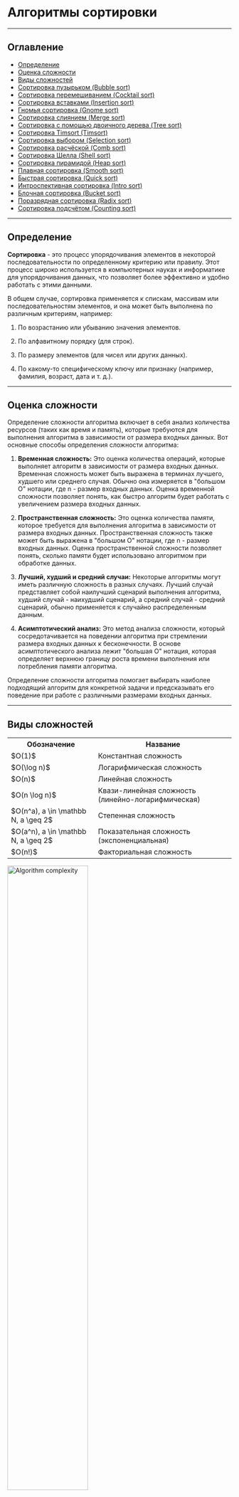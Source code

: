 <h1>Алгоритмы сортировки</h1>

---

<!-- Оглавление -->
<h2>Оглавление</h2>

<nav>
    <ul>
        <li><a href="#определение">Определение</a></li>
        <li><a href="#оценка-сложности">Оценка сложности</a></li>
        <li><a href="#виды-сложностей">Виды сложностей</a></li>
        <li><a href="#раздел-1">Сортировка пузырьком (Bubble sort)</a></li>
        <li><a href="#раздел-2">Сортировка перемешиванием (Cocktail sort)</a></li>
        <li><a href="#раздел-3">Сортировка вставками (Insertion sort)</a></li>
        <li><a href="#раздел-4">Гномья сортировка (Gnome sort)</a></li>
        <li><a href="#раздел-5">Сортировка слиянием (Merge sort)</a></li>
        <li><a href="#раздел-6">Сортировка с помощью двоичного дерева (Tree sort)</a></li>
        <li><a href="#раздел-7">Сортировка Timsort (Timsort)</a></li>
        <li><a href="#раздел-8">Сортировка выбором (Selection sort)</a></li>
        <li><a href="#раздел-9">Сортировка расчёской (Comb sort)</a></li>
        <li><a href="#раздел-10">Сортировка Шелла (Shell sort)</a></li>
        <li><a href="#раздел-11">Сортировка пирамидой (Heap sort)</a></li>
        <li><a href="#раздел-12">Плавная сортировка (Smooth sort)</a></li>
        <li><a href="#раздел-13">Быстрая сортировка (Quick sort)</a></li>
        <li><a href="#раздел-14">Интроспективная сортировка (Intro sort)</a></li>
        <li><a href="#раздел-15">Блочная сортировка (Bucket sort)</a></li>
        <li><a href="#раздел-16">Поразрядная сортировка (Radix sort)</a></li>
        <li><a href="#раздел-17">Сортировка подсчётом (Counting sort)</a></li>
    </ul>
</nav>

---

<h2 id="определение">Определение</h2>

**Сортировка** - это процесс упорядочивания элементов в некоторой последовательности по определенному критерию 
или правилу. Этот процесс широко используется в компьютерных науках и информатике для упорядочивания данных, 
что позволяет более эффективно и удобно работать с этими данными.

В общем случае, сортировка применяется к спискам, массивам или последовательностям элементов, и она может 
быть выполнена по различным критериям, например:

1. По возрастанию или убыванию значения элементов.

2. По алфавитному порядку (для строк).

3. По размеру элементов (для чисел или других данных).

4. По какому-то специфическому ключу или признаку (например, фамилия, возраст, дата и т. д.).

---

<h2 id="оценка-сложности">Оценка сложности</h2>

Определение сложности алгоритма включает в себя анализ количества ресурсов (таких как время и память), которые 
требуются для выполнения алгоритма в зависимости от размера входных данных. Вот основные способы определения 
сложности алгоритма:

1. **Временная сложность:** Это оценка количества операций, которые выполняет алгоритм в зависимости от размера
входных данных. Временная сложность может быть выражена в терминах лучшего, худшего или среднего случая.
Обычно она измеряется в "большом О" нотации, где n - размер входных данных. Оценка временной сложности позволяет
понять, как быстро алгоритм будет работать с увеличением размера входных данных.

2. **Пространственная сложность:** Это оценка количества памяти, которое требуется для выполнения алгоритма в
зависимости от размера входных данных. Пространственная сложность также может быть выражена в "большом О"
нотации, где n - размер входных данных. Оценка пространственной сложности позволяет понять, сколько памяти
будет использовано алгоритмом при обработке данных.

4. **Лучший, худший и средний случаи:** Некоторые алгоритмы могут иметь различную сложность в разных случаях.
Лучший случай представляет собой наилучший сценарий выполнения алгоритма, худший случай - наихудший сценарий,
а средний случай - средний сценарий, обычно применяется к случайно распределенным данным.

5. **Асимптотический анализ:** Это метод анализа сложности, который сосредотачивается на поведении алгоритма
при стремлении размера входных данных к бесконечности. В основе асимптотического анализа лежит "большая О"
нотация, которая определяет верхнюю границу роста времени выполнения или потребления памяти алгоритма.

Определение сложности алгоритма помогает выбирать наиболее подходящий алгоритм для конкретной задачи и предсказывать 
его поведение при работе с различными размерами входных данных.

---

<h2 id="виды-сложностей">Виды сложностей</h2>

<table>
    <tr>
        <th>Обозначение</th>
        <th>Название</th>
    </tr>
    <tr>
        <td>$O(1)$</td>
        <td>Константная сложность</td>
    </tr>
    <tr>
        <td>$O(\log n)$</td>
        <td>Логарифмическая сложность</td>
    </tr>
    <tr>
        <td>$O(n)$</td>
        <td>Линейная сложность</td>
    </tr>
    <tr>
        <td>$O(n \log n)$</td>
        <td>Квази-линейная сложность (линейно-логарифмическая)</td>
    </tr>
    <tr>
        <td>$O(n^a), a \in \mathbb N, a \geq 2$</td>
        <td>Степенная сложность</td>
    </tr>
    <tr>
        <td>$O(a^n), a \in \mathbb N, a \geq 2$</td>
        <td>Показательная сложность (экспоненциальная)</td>
    </tr>
    <tr>
        <td>$O(n!)$</td>
        <td>Факториальная сложность</td>
    </tr>
</table>

<img src="https://github.com/BogdanKlimov11/Python_course/assets/136115919/f9145fe6-f24d-47d6-894a-d185c46ac234" alt="Algorithm complexity" width="60%" height="auto">

---

<!-- Разделы -->
<h2 id="раздел-1">Сортировка пузырьком (Bubble sort)</h2>

Алгоритм сортировки пузырьком является одним из простейших и наиболее интуитивно понятных алгоритмов сортировки. 
Он получил название "пузырьком" из-за того, что большие элементы "всплывают" к концу списка, как пузырьки воды.

<h3>Описание шагов алгоритма:</h3>

1. **Проходы по массиву:** Алгоритм состоит из нескольких проходов по всем элементам массива. На каждом проходе 
  сравниваются два соседних элемента и, если они находятся в неправильном порядке, они меняются местами.

2. **Сравнение и перестановка:** На каждом проходе мы начинаем с начала массива и сравниваем каждую пару соседних 
  элементов. Если текущий элемент больше следующего, мы их меняем местами.

3. **Повторение:** После завершения одного прохода, наибольший элемент перемещается в конец массива. Мы повторяем 
  этот процесс до тех пор, пока в массиве не будет произведено ни одной перестановки.

4. **Завершение:** Когда на последнем проходе не было ни одной перестановки, массив считается отсортированным, и 
  алгоритм завершает свою работу.

<h3>Временная сложность:</h3>

- **Худшая случай:** $O(n^2)$, когда массив отсортирован в обратном порядке или почти отсортирован.

- **Средняя случай:** $O(n^2)$, так как алгоритм требует полного прохода по массиву для каждого элемента.

- **Лучшая случай:** $O(n)$, когда массив уже отсортирован, но при этом алгоритм по-прежнему выполняет полный проход по 
  массиву.

<h3>Устойчивость:</h3>

Сортировка пузырьком является устойчивой, что означает, что она сохраняет порядок равных элементов. Таким образом, 
если у нас есть два одинаковых элемента, и один из них стоит перед другим в исходном массиве, после сортировки они 
также будут находиться в том же порядке.

---

<h2 id="раздел-2">Сортировка перемешиванием (Cocktail sort)</h2>

Алгоритм сортировки перемешиванием - это вариант сортировки пузырьком, который работает в обоих направлениях, в то 
время как сортировка пузырьком работает только в одном направлении.

<h3>Описание шагов алгоритма:</h3>

1. **Прямой проход (слева направо):** Начните с начала массива и последовательно сравнивайте пары соседних элементов. Если 
  текущий элемент больше следующего, поменяйте их местами. Перемещайтесь слева направо по массиву.

2. **Обратный проход (справа налево):** После завершения прямого прохода перейдите в обратном направлении, начиная с последнего 
  элемента и сравнивая пары элементов. Если текущий элемент меньше предыдущего, поменяйте их местами. Перемещайтесь справа 
  налево по массиву.

3. **Повторение:** Повторяйте прямой и обратный проходы до тех пор, пока не будет сделано ни одной перестановки на одном из 
  проходов.

4. **Завершение:** Когда на прямом и обратном проходах не было сделано ни одной перестановки, массив считается отсортированным.

<h3>Временная сложность:</h3>

- **Худшая случай:** $O(n^2)$, когда массив отсортирован в обратном порядке или почти отсортирован.

- **Средняя случай:** $O(n^2)$, так как алгоритм требует полного прохода по массиву для каждого элемента.

- **Лучшая случай:** $O(n)$, когда массив уже отсортирован, так как в этом случае не будет ни одной перестановки.

<h3>Устойчивость:</h3>

Сортировка перемешиванием является устойчивой. Это означает, что она сохраняет порядок равных элементов.

---

<h2 id="раздел-3">Сортировка вставками (Insertion sort)</h2>

Алгоритм сортировки вставками работает путем последовательного вставления каждого элемента массива в уже 
отсортированную часть массива.

<h3>Описание шагов алгоритма:</h3>

1. **Проход по массиву:** Начните с элемента, находящегося на первой позиции массива.

2. **Вставка в отсортированную часть:** Сравните текущий элемент с элементами, находящимися перед ним в отсортированной
   части массива. Если текущий элемент меньше элемента, с которым он сравнивается, переместите его налево до тех
   пор, пока он не окажется на правильной позиции в отсортированной части.

3. **Повторение:** Продолжайте этот процесс для каждого элемента в массиве, начиная со второго.

4. **Завершение:** Когда все элементы будут вставлены на свои места, массив будет отсортирован.

<h3>Временная сложность:</h3>

- **Худшая случай:** $O(n^2)$, когда массив отсортирован в обратном порядке или почти отсортирован, и каждый элемент 
  должен быть вставлен на правильное место в отсортированной части массива.

- **Средняя случай:** $O(n^2)$, так как алгоритм требует полного прохода по массиву для каждого элемента.

- **Лучшая случай:** $O(n)$, когда массив уже отсортирован, так как в этом случае ни одна перестановка не требуется, и 
  каждый элемент просто сравнивается с предыдущим элементом.

<h3>Устойчивость:</h3>

Сортировка вставками является устойчивой. Это означает, что она сохраняет порядок равных элементов, то есть если у 
нас есть два одинаковых элемента, и один из них стоит перед другим в исходном массиве, после сортировки они также 
будут находиться в том же порядке.

---

<h2 id="раздел-4">Гномья сортировка (Gnome sort)</h2>

Алгоритм гномьей сортировки (Gnome Sort) является простым алгоритмом сортировки, который работает путем последовательного 
перемещения элементов массива в нужную позицию.

<h3>Описание шагов алгоритма:</h3>

1. **Инициализация:** Начните с индекса i = 0.

2. **Сравнение с предыдущим элементом:** Сравните текущий элемент массива с предыдущим элементом. Если текущий элемент больше или 
  равен предыдущему, переместите индекс на одну позицию вправо (i++).

3. Перемещение назад при необходимости:** Если текущий элемент меньше предыдущего, поменяйте их местами и уменьшите индекс на 
  одну позицию влево (i--). Повторяйте этот шаг до тех пор, пока текущий элемент не будет больше или равен предыдущему, или 
  пока не достигнете начала массива.

4. **Переход к следующему элементу:** Перейдите к следующему элементу массива и повторите шаги 2-3 для него.

5. **Завершение:** Когда все элементы будут обработаны, массив будет отсортирован.

<h3>Временная сложность:</h3>

- **Худшая случай:** $O(n^2)$, когда массив отсортирован в обратном порядке или почти отсортирован, и каждый элемент требуется 
  переместить в начало массива.

- **Средняя случай:** $O(n^2)$, так как алгоритм требует полного прохода по массиву для каждого элемента.

- **Лучшая случай:** $O(n)$, когда массив уже отсортирован, так как в этом случае не будет ни одной перестановки.

<h3>Устойчивость:</h3>

Гномья сортировка является устойчивой. Это означает, что она сохраняет порядок равных элементов.

---

<h2 id="раздел-5">Сортировка слиянием (Merge sort)</h2>

Алгоритм сортировки слиянием работает по принципу "разделяй и властвуй". Он разбивает исходный массив на две половины, 
рекурсивно сортирует каждую половину, а затем сливает их в один отсортированный массив.

<h3>Описание шагов алгоритма:</h3>

1. **Разделение массива:** Исходный массив делится пополам.

2. **Рекурсивная сортировка:** Каждая половина массива сортируется рекурсивно с помощью алгоритма слияния.

3. **Слияние отсортированных половин:** Отсортированные половины массива объединяются в один отсортированный массив. Это 
  происходит путем поочередного выбора наименьшего элемента из двух половин и перемещения его в конец нового массива.

4. **Базовый случай:** Рекурсия завершается, когда размер каждого подмассива становится равным 1.

<h3>Временная сложность:</h3>

- **Худшая случай:** $O(n \log n)$, так как всякий раз массив делится пополам и рекурсивно сортируется, а затем объединяется
  обратно в один отсортированный массив.

- **Средняя случай:** $О(n \log n)$, так как алгоритм делит массив на две части и выполняет сортировку для
  каждой половины.

- **Лучшая случай:** $О(n \log n)$, так как даже если массив уже отсортирован, алгоритм по-прежнему делит его на две половины
  и рекурсивно сортирует их.

<h3>Устойчивость:</h3>

Сортировка слиянием является устойчивой. Это означает, что она сохраняет относительный порядок элементов с одинаковыми значениями.

---

<h2 id="раздел-6">Сортировка с помощью двоичного дерева (Tree sort)</h2>

Алгоритм сортировки с помощью двоичного дерева заключается во вставке элементов массива в двоичное дерево 
поиска и последующем обходе дерева в порядке возрастания.

<h3>Описание шагов алгоритма:</h3>

1.  **Вставка элементов в дерево:** Начните с создания пустого двоичного дерева поиска. Затем поочередно вставляйте каждый элемент 
  массива в дерево.

2. **Обход дерева в порядке возрастания:** Выполните обход дерева в порядке возрастания (in-order traversal). Это позволит получить 
  отсортированную последовательность элементов.

3. **Завершение:** Когда все элементы будут вставлены и обойдены в дереве, массив будет отсортирован.

<h3>Временная сложность:</h3>

- **Худшая случай:** $O(n^2)$, когда массив представляет собой отсортированный или почти отсортированный список, и дерево принимает 
  форму одноуровневого списка.

- **Средняя случай:** $O(n \log n)$, так как каждый элемент вставляется в дерево за $O(\log n)$ времени, а затем обход дерева занимает 
  $O(n)$ времени.

- **Лучшая случай:** $O(n \log n)$, когда дерево имеет сбалансированную структуру.

<h3>Устойчивость:</h3>

Сортировка с помощью двоичного дерева поиска является устойчивой, если для вставки элементов используется метод, который 
сохраняет относительный порядок элементов с одинаковыми ключами. Однако в общем случае это не гарантируется, так как порядок 
элементов с одинаковыми ключами зависит от конкретной реализации вставки в дерево.

---

<h2 id="раздел-7">Сортировка Timsort (Timsort)</h2>

Timsort - это адаптивный алгоритм сортировки, который сочетает в себе сортировку вставками и сортировку слиянием, разработанный для 
использования в Python.

<h3>Описание шагов алгоритма:</h3>

1. **Разбиение на подмассивы:** Исходный массив разбивается на подмассивы определенного размера.

2. **Сортировка вставками:** Каждый подмассив сортируется с использованием сортировки вставками.

3. **Слияние подмассивов:** Отсортированные подмассивы сливаются в один отсортированный массив с помощью сортировки слиянием.

4. **Дополнительные шаги:** Алгоритм Timsort также включает дополнительные шаги для обработки особых случаев, таких как обнаружение и 
  обработка упорядоченных и обратно упорядоченных подмассивов.

<h3>Временная сложность:</h3>

- **Худшая случай:** $O(n \log n)$, где $n$ - размер входного массива. Это достигается за счет использования сортировки вставками для
  малых подмассивов и сортировки слиянием для их последующего слияния.

- **Средняя случай:** $O(n \log n)$. В среднем алгоритм работает так же, как и другие алгоритмы сортировки слиянием, так как он
  использует их в основе.

- **Лучшая случай:** $O(n)$, когда массив уже частично упорядочен. Timsort эффективно обрабатывает частично упорядоченные массивы
  благодаря сортировке вставками.

<h3>Устойчивость:</h3>

Сортировка Timsort является устойчивой, что означает, что она сохраняет порядок равных элементов.

---

<h2 id="раздел-8">Сортировка выбором (Selection sort)</h2>

Алгоритм сортировки выбором работает путем многократного выбора минимального (или максимального) элемента из оставшейся части 
массива и обмена его с первым (или последним) элементом в текущей неотсортированной части.

<h3>Описание шагов алгоритма:</h3>

1. **Начало сортировки:** Начните с текущего индекса, который указывает на начало массива.

2. **Поиск минимального элемента:** Найдите минимальный элемент в оставшейся части массива, начиная с текущего индекса.

3. **Обмен с началом:** Обменяйте минимальный элемент с элементом на текущем индексе.

4. **Переход к следующему индексу:** Увеличьте текущий индекс на 1 и повторите процесс с шага 2 для оставшейся части массива.

5. **Завершение:** Когда все элементы будут проверены и обработаны, массив будет отсортирован.

<h3>Временная сложность:</h3>

- **Худшая случай:** $O(n^2)$, где n - количество элементов в массиве. Это происходит, когда для каждого элемента массива требуется
  полный проход для поиска минимального элемента.

- **Средняя случай:** $O(n^2)$. В среднем алгоритм также требует полного прохода для каждого элемента.

- **Лучшая случай:** $O(n^2)$, когда массив уже отсортирован. Даже в этом случае алгоритм продолжит свою работу, полностью проходя по 
  всему массиву для каждого элемента.

<h3>Устойчивость:</h3>

Сортировка выбором не является устойчивой. Это означает, что она не сохраняет относительный порядок равных элементов. Например, если 
в массиве есть два одинаковых элемента, алгоритм может поменять их местами, что приведет к изменению их исходного порядка.

---

<h2 id="раздел-9">Сортировка расчёской (Comb sort)</h2>

Алгоритм сортировки расчёской является модификацией алгоритма сортировки пузырьком. Он работает путем сравнения 
элементов, находящихся на определенном расстоянии друг от друга, и обмена их местами в случае необходимости. 

<h3>Описание шагов алгоритма:</h3>

1. **Инициализация:** Начните с определения начального значения шага (gap), которое обычно равно длине массива. Также
   определите флаг, показывающий, была ли сделана хотя бы одна перестановка на текущей итерации.

2. **Сравнение элементов:** Сравните элементы массива, находящиеся на расстоянии gap друг от друга. Если текущий элемент
   больше элемента, находящегося на расстоянии gap, поменяйте их местами.

3. **Уменьшение шага:** Уменьшите значение gap на фиксированный коэффициент (обычно на 1.3 или другое оптимальное значение).

4. **Проверка флага:** Если на текущей итерации была хотя бы одна перестановка, установите флаг и повторите шаги 2-3. Если
   перестановок не было, завершите сортировку.

5. **Завершение:** Когда значение gap станет равным 1, алгоритм завершит свою работу, и массив будет отсортирован.

<h3>Временная сложность:</h3>

- **Худшая случай:** $O(n^2)$, хотя на практике алгоритм работает быстрее сортировки пузырьком из-за использования большего шага.

- **Средняя случай:** $O(n^2)$, так как алгоритм может потребовать несколько итераций для завершения сортировки.

- **Лучшая случай:** $O(n \log n)$, в лучшем случае алгоритм может достичь линейной сложности.

<h3>Устойчивость:</h3>

Сортировка расчёской не является устойчивой. Это означает, что она не гарантирует сохранение порядка равных элементов.

---

<h2 id="раздел-10">Сортировка Шелла (Shell sort)</h2>

Алгоритм сортировки Шелла является усовершенствованным вариантом сортировки вставками. Он работает путем сравнения элементов, 
находящихся на определенном расстоянии друг от друга, и обмена их местами в случае необходимости.

<h3>Описание шагов алгоритма:</h3>

1. **Выбор интервала:** Начните с определения последовательности интервалов, которые будут использоваться для сортировки. Интервалы 
  обычно выбираются убывающим образом согласно определенной последовательности (например, последовательности Шелла).

2. **Сортировка вставками с заданным интервалом:** Для каждого интервала выполните сортировку вставками, где каждый элемент 
  сдвигается на заданное расстояние.

3. **Уменьшение интервала:** Уменьшите интервал и повторите шаг 2. Продолжайте уменьшать интервал до тех пор, пока он не станет 
  равным 1.

4. **Сортировка вставками:** Завершите сортировку вставками с интервалом, равным 1.

<h3>Временная сложность:</h3>

- **Худшая случай:** $O(n^2)$, хотя на практике алгоритм имеет гораздо лучшую производительность за счет использования больших интервалов.

- **Средняя случай:** В зависимости от выбранной последовательности интервалов, средняя временная сложность может варьироваться от $O(n \log n)$
  до $O(n^2)$.

- **Лучшая случай:** В зависимости от выбранной последовательности интервалов, лучшая временная сложность может быть $O(n \log n)$ или лучше.

<h3>Устойчивость:</h3>

Сортировка Шелла не является устойчивой. Это означает, что она не гарантирует сохранение порядка равных элементов.

---

<h2 id="раздел-11">Сортировка пирамидой (Heap sort)</h2>

Алгоритм сортировки пирамидой основан на структуре данных "куча". Он состоит из двух основных этапов: построение кучи и сортировка 
массива с использованием кучи.

<h3>Описание шагов алгоритма:</h3>

1. **Построение кучи (Heapify):** Начните с построения максимальной кучи из исходного массива. Для этого переупорядочьте элементы
   массива так, чтобы для каждого узла выполнялось условие "родитель больше (или равен) обоих детей". Это обеспечит, что максимальный
   элемент окажется в корне кучи.

2. **Сортировка:** После того как куча построена, извлекайте максимальный элемент из корня кучи и помещайте его в конец массива. После
   каждого извлечения перестраивайте кучу таким образом, чтобы она снова стала максимальной. Повторяйте этот процесс до тех пор, пока
   весь массив не будет отсортирован.

<h3>Временная сложность:</h3>

- **Худшая случай:** $O(n \log n)$, где $n$ - количество элементов в массиве. В худшем случае каждый элемент массива должен пройти по всему 
  пути от листьев к корню кучи, что занимает $O(\log n)$ операций, и такое прохождение выполняется для каждого из n элементов.

- **Средняя случай:** $O(n \log n)$. В среднем случае время выполнения алгоритма также оценивается как $O(n \log n)$.

- **Лучшая случай:** $O(n \log n)$. В лучшем случае алгоритм требует того же количества операций, что и в худшем и среднем случае.

<h3>Устойчивость:</h3>

Сортировка пирамидой не является устойчивой. Это означает, что она не гарантирует сохранение относительного порядка равных элементов.

---

<h2 id="раздел-12">Плавная сортировка (Smooth sort)</h2>

Алгоритм плавной сортировки является усовершенствованным вариантом сортировки пирамидой и использует структуру данных "гладкая куча". Он 
хорошо подходит для сортировки почти упорядоченных массивов и обладает лучшими показателями производительности на частично упорядоченных 
данных.

<h3>Описание шагов алгоритма:</h3>

- **Построение "гладкой кучи":** Начните с построения "гладкой кучи" из исходного массива. Это делается путем добавления элементов по одному 
  и поддержания свойства "гладкой кучи".

- **Сортировка:** После того как "гладкая куча" построена, извлекайте минимальный элемент из корня кучи и помещайте его в конец массива. 
  После каждого извлечения перестраивайте "гладкую кучу" таким образом, чтобы она снова стала "гладкой". Повторяйте этот процесс до тех пор, 
  пока весь массив не будет отсортирован.

<h3>Временная сложность:</h3>

- **Худшая случай:** Оценка худшего времени выполнения алгоритма плавной сортировки не столь изучена, но обычно считается, что она имеет
  сложность $O(n \log n)$.

- **Средняя случай:** Оценка среднего времени выполнения также оценивается как $O(n \log n)$. Однако на частично упорядоченных данных алгоритм
  может показывать лучшие результаты.

- **Лучшая случай:** Оценка лучшего времени выполнения также оценивается как $O(n \log n)$.

<h3>Устойчивость:</h3>

Сортировка плавной сортировки является устойчивой, то есть она сохраняет порядок равных элементов. Это означает, что если два элемента равны 
по значению, их относительный порядок в отсортированном массиве будет таким же, как и в исходном.

---

<h2 id="раздел-13">Быстрая сортировка (Quick sort)</h2>

Алгоритм быстрой сортировки является одним из самых эффективных алгоритмов сортировки и основан на принципе "разделяй и властвуй".

<h3>Описание шагов алгоритма:</h3>

1. **Выбор опорного элемента:** Выбирается опорный элемент из массива. Это может быть любой элемент массива, но обычно выбирается средний элемент.

2. **Разделение массива:** Массив разделяется на две части так, чтобы все элементы, меньшие опорного, находились слева от него, а все элементы, 
  большие или равные опорному, находились справа от него.

3. **Рекурсивная сортировка подмассивов:** Применяется тот же алгоритм к двум подмассивам, образованным в результате разделения, до тех пор, пока 
  подмассивы не станут достаточно маленькими для сортировки вставками или другим стандартным методом.

4. **Объединение результатов:** После того как все подмассивы отсортированы, результаты объединяются в один отсортированный массив.

<h3>Временная сложность:</h3>

- **Худшая случай:** $O(n^2)$, когда опорный элемент всегда является наименьшим или наибольшим элементом в подмассиве, что приводит к 
  несбалансированному разделению.

- **Средняя случай:** $O(n \log n)$, алгоритм имеет линейно-логарифмическую сложность в среднем случае, когда выбор опорного элемента приводит
- к сбалансированному разделению массива.

- **Лучшая случай:** $O(n \log n)$, когда массив делится на две равные части на каждом шаге рекурсии.

<h3>Устойчивость:</h3>

Быстрая сортировка, как правило, не является устойчивой. Это означает, что порядок элементов с одинаковыми ключами может измениться после сортировки.

---

<h2 id="раздел-14">Интроспективная сортировка (Intro sort)</h2>

Интроспективная сортировка - это гибридный алгоритм сортировки, который комбинирует в себе преимущества трех других алгоритмов сортировки: 
быстрой сортировки, сортировки кучей и сортировки вставками.

<h3>Описание шагов алгоритма:</h3>

1. **Использование быстрой сортировки:** Начните с быстрой сортировки массива. Быстрая сортировка эффективна для больших массивов, но может деградировать 
  до квадратичной сложности в худшем случае.

2. **Переключение на сортировку кучей:** Если глубина рекурсии превышает заданное значение (обычно $\log(n)$), алгоритм переключается на сортировку кучей.
   Это позволяет избежать худшего случая быстрой сортировки и гарантирует сложность $O(n \log n)$.

3. **Сортировка вставками для маленьких массивов:** Когда размер подмассива становится маленьким, переключаемся на сортировку вставками. Сортировка
   вставками эффективна для небольших массивов и имеет низкую константную сложность.

<h3>Временная сложность:</h3>

- **Худшая случай:** $O(n \log n)$. Это происходит из-за переключения на сортировку кучей, когда быстрая сортировка начинает проявлять неэффективность.

- **Средняя случай:** $O(n \log n)$. Интроспективная сортировка в среднем случае обеспечивает быстрый и стабильный результат, сочетая преимущества быстрой 
  сортировки, сортировки кучей и сортировки вставками.

- **Лучшая случай:** $O(n \log n)$. В лучшем случае алгоритм работает так же эффективно, как быстрая сортировка, без необходимости переключения на сортировку 
  кучей.

<h3>Устойчивость:</h3>

Интроспективная сортировка обычно не является устойчивой. Это значит, что порядок равных элементов может измениться после сортировки. Однако при необходимости 
можно модифицировать алгоритм таким образом, чтобы он сохранял устойчивость, например, использовать стабильные версии быстрой сортировки и сортировки вставками.

---

<h2 id="раздел-15">Блочная сортировка (Bucket sort)</h2>

Алгоритм блочной сортировки относится к разряду алгоритмов сортировки подсчетом. Он разбивает входной массив на несколько блоков (или "ведер") и 
затем сортирует каждый блок отдельно, обычно с использованием другого алгоритма сортировки, например, сортировки вставками или быстрой сортировки. 
После этого он объединяет отсортированные блоки в один отсортированный массив.

<h3>Описание шагов алгоритма:</h3>

1. **Разделение на блоки:** Алгоритм делит входной массив на несколько блоков (ведер), каждый из которых содержит элементы в определенном диапазоне.

2. **Сортировка блоков:** Каждый блок сортируется отдельно, обычно с использованием другого алгоритма сортировки, например, сортировки вставками или 
  быстрой сортировки.

3. **Объединение блоков:** После сортировки каждого блока алгоритм объединяет их в один отсортированный массив.

<h3>Временная сложность:</h3>

- **Худшая и средняя случаи:** $O(n^2)$, если каждый блок сортируется с использованием алгоритма сортировки вставками и количество блоков зависит
  от количества элементов в массиве. Однако, если количество блоков зависит от диапазона значений элементов, то сложность может быть лучше.

- **Лучший случай:** $O(n + k)$, где $n$ - количество элементов в массиве, а $k$ - количество блоков.

<h3>Устойчивость:</h3>

Устойчивость блочной сортировки зависит от устойчивости используемого алгоритма сортировки для сортировки блоков. Если используемый алгоритм 
сортировки является устойчивым, то и блочная сортировка также будет устойчивой.

---

<h2 id="раздел-16">Поразрядная сортировка (Radix sort)</h2>

Алгоритм поразрядной сортировки предназначен для сортировки целых чисел или строк по разрядам.

<h3>Описание шагов алгоритма:</h3>

1. **По разрядам:** Сортировка начинается с наименее значимого разряда и продолжается к более значимым разрядам.

2. **Сортировка подсчетом:** Для каждого разряда происходит сортировка подсчетом. Это означает, что мы считаем количество элементов,
   имеющих одинаковое значение в текущем разряде.

3. **Распределение элементов:** Затем элементы распределяются по корзинам (или "ведрам") на основе их значения в текущем разряде.

4. **Сборка отсортированных элементов:** После сортировки всех разрядов элементы собираются обратно в исходный массив.

Алгоритм может быть применен как для целых чисел, так и для строк. Для сортировки строк используется поразрядная сортировка по 
ASCII-кодам символов.

<h3>Временная сложность:</h3>

- **Худшая и средняя случаи:** $O(n*k)$, где $n$ - количество элементов в массиве, а $k$ - количество разрядов (обычно равно количеству
  цифр в максимальном числе).

- **Лучший случай:** $O(n*k)$, но так как $k$ обычно фиксирован, лучший случай также $O(n)$.

<h3>Устойчивость:</h3>

Поразрядная сортировка по умолчанию является устойчивой, если используется устойчивая сортировка подсчетом для каждого разряда. Это 
означает, что элементы с одинаковыми значениями в текущем разряде будут сохранять свой относительный порядок после сортировки.

---

<h2 id="раздел-17">Сортировка подсчётом (Counting sort)</h2>

Алгоритм сортировки подсчётом - это алгоритм сортировки, который сортирует элементы массива путем подсчета количества элементов с 
определенными значениями и их последующей упорядочиванием. Он хорошо работает для сортировки целых чисел или других элементов с 
ограниченным диапазоном значений.

<h3>Описание шагов алгоритма:</h3>

1. **Подсчет частоты:** Пройдемся по входному массиву и подсчитаем количество вхождений каждого уникального элемента.

2. **Накопление частоты:** На основе подсчитанных значений построим массив сумм частот. Этот массив будет указывать на индексы начала
   каждого уникального элемента в отсортированном массиве.

3. **Распределение элементов:** Пройдемся по входному массиву снова и распределим элементы в выходной массив с учетом их позиций в массиве
   сумм частот.

4. **Копирование в выходной массив:** Скопируем отсортированные элементы обратно в входной массив.

<h3>Временная сложность:</h3>

- **Худшая, средняя и лучшая случаи:** $O(n + k)$, где $n$ - количество элементов в массиве, а $k$ - размер диапазона значений элементов.
  Алгоритм эффективен, когда $k$ (размер диапазона) намного меньше $n$.

<h3>Устойчивость:</h3>

Сортировка подсчетом по умолчанию является устойчивой. Это означает, что элементы с одинаковыми значениями будут сохранять свой 
относительный порядок после сортировки.
